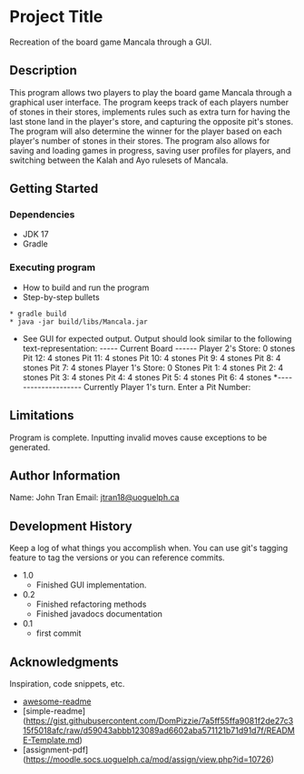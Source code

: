 # Project Title

Recreation of the board game Mancala through a GUI.

## Description

This program allows two players to play the board game Mancala through a graphical user interface. The program keeps track of each players number of stones
in their stores, implements rules such as extra turn for having the last stone land in the player's store, and capturing the opposite pit's stones. The program
will also determine the winner for the player based on each player's number of stones in their stores. The program also allows for saving and loading games in progress,
saving user profiles for players, and switching between the Kalah and Ayo rulesets of Mancala.

## Getting Started

### Dependencies

* JDK 17
* Gradle

### Executing program

* How to build and run the program
* Step-by-step bullets
```
* gradle build
* java -jar build/libs/Mancala.jar
```
* See GUI for expected output. Output should look similar to the following text-representation:
----- Current Board ------
Player 2's Store: 0 stones
Pit 12: 4 stones    Pit 11: 4 stones    Pit 10: 4 stones    Pit 9: 4 stones     Pit 8: 4 stones     Pit 7: 4 stones
Player 1's Store: 0 Stones
Pit 1: 4 stones     Pit 2: 4 stones     Pit 3: 4 stones     Pit 4: 4 stones     Pit 5: 4 stones     Pit 6: 4 stones
*--------------------
Currently Player 1's turn.
Enter a Pit Number:

## Limitations

Program is complete. Inputting invalid moves cause exceptions to be generated.  

## Author Information

Name: John Tran
Email: jtran18@uoguelph.ca

## Development History

Keep a log of what things you accomplish when.  You can use git's tagging feature to tag the versions or you can reference commits.

* 1.0
    * Finished GUI implementation.
* 0.2
    * Finished refactoring methods
    * Finished javadocs documentation
* 0.1
    * first commit

## Acknowledgments

Inspiration, code snippets, etc.
* [awesome-readme](https://github.com/matiassingers/awesome-readme)
* [simple-readme] (https://gist.githubusercontent.com/DomPizzie/7a5ff55ffa9081f2de27c315f5018afc/raw/d59043abbb123089ad6602aba571121b71d91d7f/README-Template.md)
* [assignment-pdf] (https://moodle.socs.uoguelph.ca/mod/assign/view.php?id=10726)



